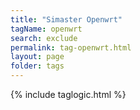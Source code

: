 ```yaml
---
title: "Simaster Openwrt"
tagName: openwrt
search: exclude
permalink: tag-openwrt.html
layout: page
folder: tags
---
```

{% include taglogic.html %}

